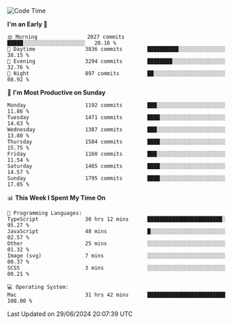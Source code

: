 <!--START_SECTION:waka-->
![Code Time](http://img.shields.io/badge/Code%20Time-4%2C122%20hrs%2015%20mins-blue)

**I'm an Early 🐤** 

```text
🌞 Morning                2027 commits        █████░░░░░░░░░░░░░░░░░░░░   20.16 % 
🌆 Daytime                3836 commits        ██████████░░░░░░░░░░░░░░░   38.15 % 
🌃 Evening                3294 commits        ████████░░░░░░░░░░░░░░░░░   32.76 % 
🌙 Night                  897 commits         ██░░░░░░░░░░░░░░░░░░░░░░░   08.92 % 
```
📅 **I'm Most Productive on Sunday** 

```text
Monday                   1192 commits        ███░░░░░░░░░░░░░░░░░░░░░░   11.86 % 
Tuesday                  1471 commits        ████░░░░░░░░░░░░░░░░░░░░░   14.63 % 
Wednesday                1387 commits        ███░░░░░░░░░░░░░░░░░░░░░░   13.80 % 
Thursday                 1584 commits        ████░░░░░░░░░░░░░░░░░░░░░   15.75 % 
Friday                   1160 commits        ███░░░░░░░░░░░░░░░░░░░░░░   11.54 % 
Saturday                 1465 commits        ████░░░░░░░░░░░░░░░░░░░░░   14.57 % 
Sunday                   1795 commits        ████░░░░░░░░░░░░░░░░░░░░░   17.85 % 
```


📊 **This Week I Spent My Time On** 

```text
💬 Programming Languages: 
TypeScript               30 hrs 12 mins      ████████████████████████░   95.27 % 
JavaScript               48 mins             █░░░░░░░░░░░░░░░░░░░░░░░░   02.57 % 
Other                    25 mins             ░░░░░░░░░░░░░░░░░░░░░░░░░   01.32 % 
Image (svg)              7 mins              ░░░░░░░░░░░░░░░░░░░░░░░░░   00.37 % 
SCSS                     3 mins              ░░░░░░░░░░░░░░░░░░░░░░░░░   00.21 % 

💻 Operating System: 
Mac                      31 hrs 42 mins      █████████████████████████   100.00 % 
```


 Last Updated on 29/06/2024 20:07:39 UTC
<!--END_SECTION:waka-->
